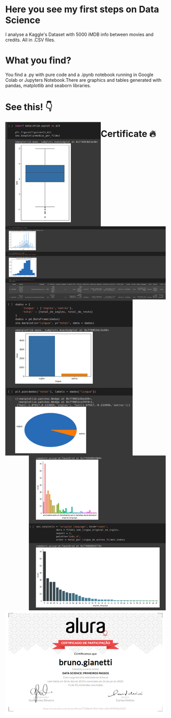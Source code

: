 # Here you see my first steps on Data Science

I analyse a Kaggle's Dataset with 5000 iMDB info between movies and credits. All in .CSV files.

# What you find?

You find a .py with pure code and a .ipynb notebook running in Google Colab or Jupyters Notebook.There are graphics and tables generated with pandas, matplotlib and seaborn libraries.

# See this! 👇

<img width="300" style="float:left" src="https://github.com/BrunoGianetti/All-projects-created-in-class/blob/master/Data%20Science/Primeiros%20Passos/Captura%20de%20tela%20de%202021-04-11%2011-32-12.png"><img width="712" style="float:right" src="https://github.com/BrunoGianetti/All-projects-created-in-class/blob/master/Data%20Science/Primeiros%20Passos/Captura%20de%20tela%20de%202021-04-11%2011-33-26.png">

<img width="400" style="float:left" src="https://github.com/BrunoGianetti/All-projects-created-in-class/blob/master/Data%20Science/Primeiros%20Passos/Captura%20de%20tela%20de%202021-04-11%2011-33-57.png"><img width="430" style="float:right" src="https://github.com/BrunoGianetti/All-projects-created-in-class/blob/master/Data%20Science/Primeiros%20Passos/Captura%20de%20tela%20de%202021-04-11%2011-34-31.png">

# Certificate 🔥

<img width="900" alt="rename screenshot" src="https://github.com/BrunoGianetti/All-projects-created-in-class/blob/master/Data%20Science/Primeiros%20Passos/Screenshot_2020-01-26%20bruno%20gianetti%20-%20Cursos%20-%20Alura.png">
